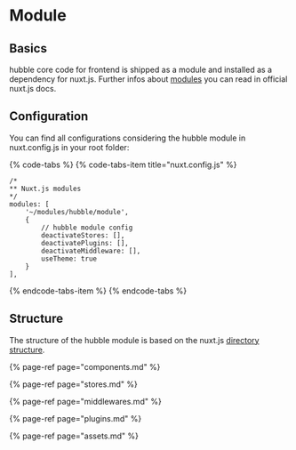 # Module

## Basics

hubble core code for frontend is shipped as a module and installed as a dependency for nuxt.js. Further infos about [modules](https://nuxtjs.org/guide/modules) you can read in official nuxt.js docs.

## Configuration

You can find all configurations considering the hubble module in nuxt.config.js in your root folder:

{% code-tabs %}
{% code-tabs-item title="nuxt.config.js" %}
```text
/*
** Nuxt.js modules
*/
modules: [
    '~/modules/hubble/module',
    {
        // hubble module config
        deactivateStores: [],
        deactivatePlugins: [],
        deactivateMiddleware: [],
        useTheme: true
    }
],
```
{% endcode-tabs-item %}
{% endcode-tabs %}

## Structure

The structure of the hubble module is based on the nuxt.js [directory structure](https://nuxtjs.org/guide/directory-structure). 

{% page-ref page="components.md" %}

{% page-ref page="stores.md" %}

{% page-ref page="middlewares.md" %}

{% page-ref page="plugins.md" %}

{% page-ref page="assets.md" %}

